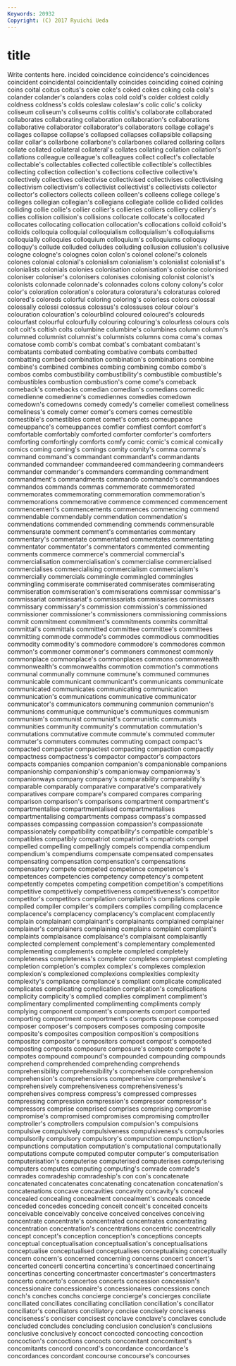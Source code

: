 ```yaml
---
Keywords: 20932 
Copyright: (C) 2017 Ryuichi Ueda
---
```


# title

Write contents here.
incided coincidence coincidence's coincidences coincident coincidental coincidentally
coincides coinciding coined coining coins coital coitus coitus's coke coke's
coked cokes coking cola cola's colander colander's colanders colas cold
cold's colder coldest coldly coldness coldness's colds coleslaw coleslaw's colic
colic's colicky coliseum coliseum's coliseums colitis colitis's collaborate collaborated collaborates
collaborating collaboration collaboration's collaborations collaborative collaborator collaborator's collaborators collage collage's
collages collapse collapse's collapsed collapses collapsible collapsing collar collar's collarbone
collarbone's collarbones collared collaring collars collate collated collateral collateral's collates
collating collation collation's collations colleague colleague's colleagues collect collect's collectable
collectable's collectables collected collectible collectible's collectibles collecting collection collection's collections
collective collective's collectively collectives collectivise collectivised collectivises collectivising collectivism collectivism's
collectivist collectivist's collectivists collector collector's collectors collects colleen colleen's colleens
college college's colleges collegian collegian's collegians collegiate collide collided collides
colliding collie collie's collier collier's collieries colliers colliery colliery's collies
collision collision's collisions collocate collocate's collocated collocates collocating collocation collocation's
collocations colloid colloid's colloids colloquia colloquial colloquialism colloquialism's colloquialisms colloquially
colloquies colloquium colloquium's colloquiums colloquy colloquy's collude colluded colludes colluding
collusion collusion's collusive cologne cologne's colognes colon colon's colonel colonel's
colonels colones colonial colonial's colonialism colonialism's colonialist colonialist's colonialists colonials
colonies colonisation colonisation's colonise colonised coloniser coloniser's colonisers colonises colonising
colonist colonist's colonists colonnade colonnade's colonnades colons colony colony's color
color's coloration coloration's coloratura coloratura's coloraturas colored colored's coloreds colorful
coloring coloring's colorless colors colossal colossally colossi colossus colossus's colossuses
colour colour's colouration colouration's colourblind coloured coloured's coloureds colourfast colourful
colourfully colouring colouring's colourless colours cols colt colt's coltish colts
columbine columbine's columbines column column's columned columnist columnist's columnists columns
coma coma's comas comatose comb comb's combat combat's combatant combatant's
combatants combated combating combative combats combatted combatting combed combination combination's
combinations combine combine's combined combines combing combining combo combo's combos
combs combustibility combustibility's combustible combustible's combustibles combustion combustion's come come's
comeback comeback's comebacks comedian comedian's comedians comedic comedienne comedienne's comediennes
comedies comedown comedown's comedowns comedy comedy's comelier comeliest comeliness comeliness's
comely comer comer's comers comes comestible comestible's comestibles comet comet's
comets comeuppance comeuppance's comeuppances comfier comfiest comfort comfort's comfortable comfortably
comforted comforter comforter's comforters comforting comfortingly comforts comfy comic comic's
comical comically comics coming coming's comings comity comity's comma comma's
command command's commandant commandant's commandants commanded commandeer commandeered commandeering commandeers
commander commander's commanders commanding commandment commandment's commandments commando commando's commandoes
commandos commands commas commemorate commemorated commemorates commemorating commemoration commemoration's commemorations
commemorative commence commenced commencement commencement's commencements commences commencing commend commendable
commendably commendation commendation's commendations commended commending commends commensurable commensurate comment
comment's commentaries commentary commentary's commentate commentated commentates commentating commentator commentator's
commentators commented commenting comments commerce commerce's commercial commercial's commercialisation commercialisation's
commercialise commercialised commercialises commercialising commercialism commercialism's commercially commercials commingle commingled
commingles commingling commiserate commiserated commiserates commiserating commiseration commiseration's commiserations commissar
commissar's commissariat commissariat's commissariats commissaries commissars commissary commissary's commission commission's
commissioned commissioner commissioner's commissioners commissioning commissions commit commitment commitment's commitments
commits committal committal's committals committed committee committee's committees committing commode
commode's commodes commodious commodities commodity commodity's commodore commodore's commodores common
common's commoner commoner's commoners commonest commonly commonplace commonplace's commonplaces commons
commonwealth commonwealth's commonwealths commotion commotion's commotions communal communally commune commune's
communed communes communicable communicant communicant's communicants communicate communicated communicates communicating
communication communication's communications communicative communicator communicator's communicators communing communion communion's
communions communique communique's communiques communism communism's communist communist's communistic communists
communities community community's commutation commutation's commutations commutative commute commute's commuted
commuter commuter's commuters commutes commuting compact compact's compacted compacter compactest
compacting compaction compactly compactness compactness's compactor compactor's compactors compacts companies
companion companion's companionable companions companionship companionship's companionway companionway's companionways company
company's comparability comparability's comparable comparably comparative comparative's comparatively comparatives compare
compare's compared compares comparing comparison comparison's comparisons compartment compartment's compartmentalise
compartmentalised compartmentalises compartmentalising compartments compass compass's compassed compasses compassing compassion
compassion's compassionate compassionately compatibility compatibility's compatible compatible's compatibles compatibly compatriot
compatriot's compatriots compel compelled compelling compellingly compels compendia compendium compendium's
compendiums compensate compensated compensates compensating compensation compensation's compensations compensatory compete
competed competence competence's competences competencies competency competency's competent competently competes
competing competition competition's competitions competitive competitively competitiveness competitiveness's competitor competitor's
competitors compilation compilation's compilations compile compiled compiler compiler's compilers compiles
compiling complacence complacence's complacency complacency's complacent complacently complain complainant complainant's
complainants complained complainer complainer's complainers complaining complains complaint complaint's complaints
complaisance complaisance's complaisant complaisantly complected complement complement's complementary complemented complementing
complements complete completed completely completeness completeness's completer completes completest completing
completion completion's complex complex's complexes complexion complexion's complexioned complexions complexities
complexity complexity's compliance compliance's compliant complicate complicated complicates complicating complication
complication's complications complicity complicity's complied complies compliment compliment's complimentary complimented
complimenting compliments comply complying component component's components comport comported comporting
comportment comportment's comports compose composed composer composer's composers composes composing
composite composite's composites composition composition's compositions compositor compositor's compositors compost
compost's composted composting composts composure composure's compote compote's compotes compound
compound's compounded compounding compounds comprehend comprehended comprehending comprehends comprehensibility comprehensibility's
comprehensible comprehension comprehension's comprehensions comprehensive comprehensive's comprehensively comprehensiveness comprehensiveness's comprehensives
compress compress's compressed compresses compressing compression compression's compressor compressor's compressors
comprise comprised comprises comprising compromise compromise's compromised compromises compromising comptroller
comptroller's comptrollers compulsion compulsion's compulsions compulsive compulsively compulsiveness compulsiveness's compulsories
compulsorily compulsory compulsory's compunction compunction's compunctions computation computation's computational computationally
computations compute computed computer computer's computerisation computerisation's computerise computerised computerises
computerising computers computes computing computing's comrade comrade's comrades comradeship comradeship's
con con's concatenate concatenated concatenates concatenating concatenation concatenation's concatenations concave
concavities concavity concavity's conceal concealed concealing concealment concealment's conceals concede
conceded concedes conceding conceit conceit's conceited conceits conceivable conceivably conceive
conceived conceives conceiving concentrate concentrate's concentrated concentrates concentrating concentration concentration's
concentrations concentric concentrically concept concept's conception conception's conceptions concepts conceptual
conceptualisation conceptualisation's conceptualisations conceptualise conceptualised conceptualises conceptualising conceptually concern concern's
concerned concerning concerns concert concert's concerted concerti concertina concertina's concertinaed
concertinaing concertinas concerting concertmaster concertmaster's concertmasters concerto concerto's concertos concerts
concession concession's concessionaire concessionaire's concessionaires concessions conch conch's conches conchs
concierge concierge's concierges conciliate conciliated conciliates conciliating conciliation conciliation's conciliator
conciliator's conciliators conciliatory concise concisely conciseness conciseness's conciser concisest conclave
conclave's conclaves conclude concluded concludes concluding conclusion conclusion's conclusions conclusive
conclusively concoct concocted concocting concoction concoction's concoctions concocts concomitant concomitant's
concomitants concord concord's concordance concordance's concordances concordant concourse concourse's concourses
